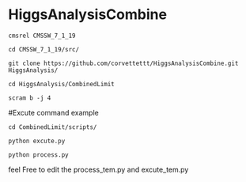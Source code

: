 # HiggsAnalysisCombine

```
cmsrel CMSSW_7_1_19

cd CMSSW_7_1_19/src/

git clone https://github.com/corvettettt/HiggsAnalysisCombine.git HiggsAnalysis/

cd HiggsAnalysis/CombinedLimit

scram b -j 4
```

#Excute command example

```
cd CombinedLimit/scripts/

python excute.py 

python process.py 

```

feel Free to edit the process\_tem.py and excute\_tem.py
